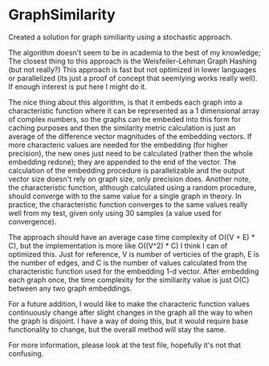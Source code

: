 # GraphSimilarity
Created a solution for graph similiarity using a stochastic approach.

The algorithm doesn't seem to be in academia to the best of my knowledge; The closest thing to this approach is the Weisfeiler-Lehman Graph Hashing (but not really?) 
This approach is fast but not optimized in lower languages or parallelized (its just a proof of concept that seemlying works really well). If enough interest is put here I might do it.

The nice thing about this algorithm, is that it embeds each graph into a characteristic function where it can be represented as a 1 dimensional array of complex numbers, so the graphs can be embeded into this form for caching purposes and then the similarity metric calculation is just an average of the difference vector magnitudes of the embedding vectors. If more characteric values are needed for the embedding (for higher precision), the new ones just need to be calculated (rather then the whole embedding redone); they are appended to the end of the vector. The calculation of the embedding procedure is parallelizable and the output vector size doesn't rely on graph size, only precision does. Another note, the characteristic function, although calculated using a random procedure, should converge with to the same value for a single graph in theory. In practice, the characteristic function converges to the same values really well from my test, given only using 30 samples (a value used for convergence).


The approach should have an average case time complexity of O((V + E) * C), but the implementation is more like O((V^2) * C) I think I can of optimized this. 
Just for reference, V is number of verticies of the graph, E is the number of edges, and C is the number of values calculated from the characteristic function used for the embedding 1-d vector.
After embedding each graph once, the time complexity for the similiarity value is just O(C) between any two graph embeddings.

For a future addition, I would like to make the characteric function values continuously change after slight changes in the graph all the way to when the graph is disjoint. I have a way of doing this, but it would require base functionality to change, but the overall method will stay the same.

For more information, please look at the test file, hopefully it's not that confusing.
 



